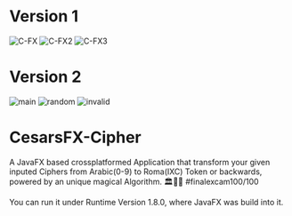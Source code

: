 # Version 1
![C-FX](https://user-images.githubusercontent.com/83019866/119243198-e818df80-bb64-11eb-96fe-7cd89e5149eb.png)
![C-FX2](https://user-images.githubusercontent.com/83019866/119243199-e818df80-bb64-11eb-8f7c-5a09e4dd6488.png)
![C-FX3](https://user-images.githubusercontent.com/83019866/119243200-e8b17600-bb64-11eb-8d15-9db514a60370.png)

# Version 2
![main](https://user-images.githubusercontent.com/83019866/171016240-c557c636-887b-4842-b9f8-729c136e56f2.png)
![random](https://user-images.githubusercontent.com/83019866/171016260-5772e1bf-3dee-492f-8a34-c1d55488d7da.png)
![invalid](https://user-images.githubusercontent.com/83019866/171016273-d6de65db-f90e-4083-9609-b19f07aec33e.png)



# CesarsFX-Cipher

A JavaFX based crossplatformed Application that transform your given inputed Ciphers from Arabic(0-9) to Roma(IXC) Token or backwards, powered by an unique magical Algorithm. 🏛🕌🔮
#finalexcam100/100

You can run it under Runtime Version 1.8.0, where JavaFX was build into it. 

